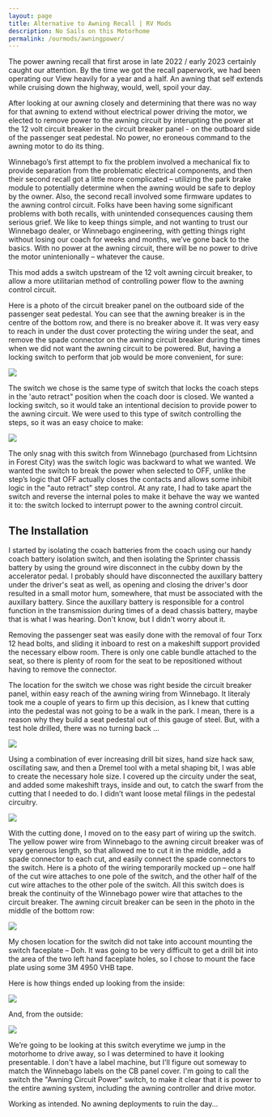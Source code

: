 ```yaml
---
layout: page
title: Alternative to Awning Recall | RV Mods
description: No Sails on this Motorhome
permalink: /ourmods/awningpower/
---
```


The power awning recall that first arose in late 2022 / early 2023 certainly caught our attention.  By the time we got the recall paperwork, we had been operating our View heavily for a year and a half.  An awning that self extends while cruising down the highway, would, well, spoil your day.

After looking at our awning closely and determining that there was no way for that awning to extend without electrical power driving the motor, we elected to remove power to the awning circuit by interupting the power at the 12 volt circuit breaker in the circuit breaker panel - on the outboard side of the passenger seat pedestal.  No power, no eroneous command to the awning motor to do its thing.

Winnebago’s first attempt to fix the problem involved a mechanical fix to provide separation from the problematic electrical components, and then their second recall got a little more complicated – utilizing the park brake module to potentially determine when the awning would be safe to deploy by the owner.  Also, the second recall involved some firmware updates to the awning control circuit.  Folks have been having some significant problems with both recalls, with unintended consequences causing them serious grief.  We like to keep things simple, and not wanting to trust our Winnebago dealer, or Winnebago engineering, with getting things right without losing our coach for weeks and months, we’ve gone back to the basics.  With no power at the awning circuit, there will be no power to drive the motor unintenionally – whatever the cause.

This mod adds a switch upstream of the 12 volt awning circuit breaker, to allow a more utilitarian method of controlling power flow to the awning control circuit.

Here is a photo of the circuit breaker panel on the outboard side of the passenger seat pedestal.  You can see that the awning breaker is in the centre of the bottom row, and there is no breaker above it.  It was very easy to reach in under the dust cover protecting the wiring under the seat, and remove the spade connector on the awning circuit breaker during the times when we did not want the awning circuit to be powered.  But, having a locking switch to perform that job would be more convenient, for sure:

<img src="/assets/webawningpower1.jpeg"/>

The switch we chose is the same type of switch that locks the coach steps in the 'auto retract" position when the coach door is closed. We wanted a locking switch, so it would take an intentional decision to provide power to the awning circuit.  We were used to this type of switch controlling the steps, so it was an easy choice to make:

<img src="/assets/webawningpower2.jpeg"/>

The only snag with this switch from Winnebago (purchased from Lichtsinn in Forest City) was the switch logic was backward to what we wanted.  We wanted the switch to break the power when selected to OFF, unlike the step’s logic that OFF actually closes the contacts and allows some inhibit logic in the "auto retract" step control.  At any rate, I had to take apart the switch and reverse the internal poles to make it behave the way we wanted it to: the switch locked to interrupt power to the awning control circuit.

<h2> The Installation </h2>

I started by isolating the coach batteries from the coach using our handy coach battery isolation switch, and then isolating the Sprinter chassis battery by using the ground wire disconnect in the cubby down by the accelerator pedal.  I probably should have disconnected the auxillary battery under the driver's seat as well, as opening and closing the driver's door resulted in a small motor hum, somewhere, that must be associated with the auxillary battery.  Since the auxillary battery is responsible for a control function in the transmission during times of a dead chassis battery, maybe that is what I was hearing.  Don't know, but I didn't worry about it.

Removing the passenger seat was easily done with the removal of four Torx 12 head bolts, and sliding it inboard to rest on a makeshift support provided the necessary elbow room.  There is only one cable bundle attached to the seat, so there is plenty of room for the seat to be repositioned without having to remove the connector.

The location for the switch we chose was right beside the circuit breaker panel, within easy reach of the awning wiring from Winnebago. It literaly took me a couple of years to firm up this decision, as I knew that cutting into the pedestal was not going to be a walk in the park.  I mean, there is a reason why they build a seat pedestal out of this gauge of steel.  But, with a test hole drilled, there was no turning back ...

<img src="/assets/webawningpower3.jpeg"/>

Using a combination of ever increasing drill bit sizes, hand size hack saw, oscillating saw, and then a Dremel tool with a metal shaping bit, I was able to create the necessary hole size.  I covered up the circuity under the seat, and added some makeshift trays, inside and out, to catch the swarf from the cutting that I needed to do.  I didn’t want loose metal filings in the pedestal circuitry.

<img src="/assets/webawningpower4.jpeg"/>

With the cutting done, I moved on to the easy part of wiring up the switch.  The yellow power wire from Winnebago to the awning circuit breaker was of very generous length, so that allowed me to cut it in the middle, add a spade connector to each cut, and easily connect the spade connectors to the switch.  Here is a photo of the wiring temporarily mocked up – one half of the cut wire attaches to one pole of the switch, and the other half of the cut wire attaches to the other pole of the switch.  All this switch does is break the continuity of the Winnebago power wire that attaches to the circuit breaker.  The awning circuit breaker can be seen in the photo in the middle of the bottom row:

<img src="/assets/webawningpower5.jpeg"/>

My chosen location for the switch did not take into account mounting the switch faceplate – Doh.  It was going to be very difficult to get a drill bit into the area of the two left hand faceplate holes, so I chose to mount the face plate using some 3M 4950 VHB tape.  

Here is how things ended up looking from the inside:

<img src="/assets/webawningpower6.jpeg"/>

And, from the outside:

<img src="/assets/webawningpower7.jpeg"/>

We’re going to be looking at this switch everytime we jump in the motorhome to drive away, so I was determined to have it looking presentable.  I don't have a label machine, but I'll figure out someway to match the Winnebago labels on the CB panel cover.  I'm going to call the switch the "Awning Circuit Power" switch, to make it clear that it is power to the entire awning system, including the awning controller and drive motor.

Working as intended.  No awning deployments to ruin the day...
